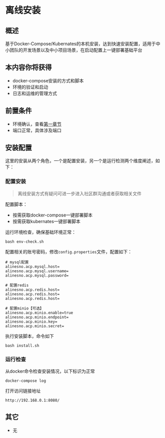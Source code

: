 # 离线安装

## 概述

基于Docker-Compose/Kubernates的本机安装，达到快速安装配置，适用于中小团队的开发场景以及中小项目场景，在启动配置上一键部署基础平台

## 本内容你将获得

- docker-compose安装的方式和脚本
- 环境的验证和启动
- 日志和运维的管理方式

## 前置条件

- 环境确认，查看[第一章节](/operation/81_install/README.md)
- 端口正常，具体涉及端口

## 安装配置

这里的安装从两个角色，一个是配置安装，另一个是运行检测两个维度阐述，如下：

### 配置安装

> 离线安装方式有疑问可进一步进入社区群沟通或者获取相关文件

配置脚本：

- 按需获取docker-compose一键部署脚本
- 按需获取kubernates一键部署脚本

运行环境检查，确保基础环境正常：

```shell
bash env-check.sh
```

配置相关的账号密码，修改`config.properties`文件，配置如下：

```properties
# mysql配置
alinesno.acp.mysql.host=
alinesno.acp.mysql.username=
alinesno.acp.mysql.password=

# 配置redis
alinesno.acp.redis.host=
alinesno.acp.redis.host=
alinesno.acp.redis.host=

# 配置minio【可选】
alinesno.acp.minio.enable=true
alinesno.acp.minio.endpoint=
alinesno.acp.minio.key=
alinesno.acp.minio.secret=
```

执行安装脚本，命令如下
```shell
bash install.sh
```

### 运行检查

从docker命令检查安装情况，以下标识为正常
```shell
docker-compose log
```

打开访问链接地址
```shell
http://192.168.0.1:8080/
```

## 其它

- 无

